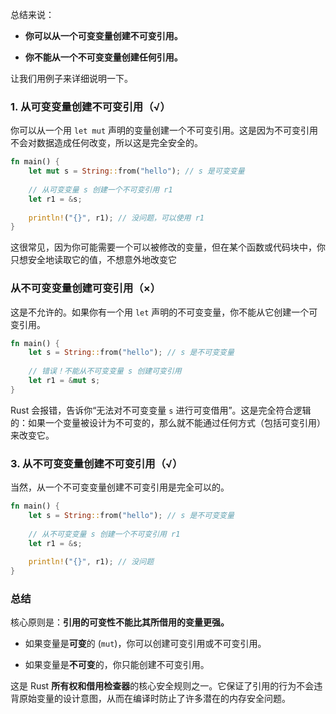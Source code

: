 总结来说：

- **你可以从一个可变变量创建不可变引用。**
    
- **你不能从一个不可变变量创建任何引用。**

让我们用例子来详细说明一下。

### 1. 从可变变量创建不可变引用（√）

你可以从一个用 `let mut` 声明的变量创建一个不可变引用。这是因为不可变引用不会对数据造成任何改变，所以这是完全安全的。

```rust
fn main() {
    let mut s = String::from("hello"); // s 是可变变量
    
    // 从可变变量 s 创建一个不可变引用 r1
    let r1 = &s; 
    
    println!("{}", r1); // 没问题，可以使用 r1
}
```

这很常见，因为你可能需要一个可以被修改的变量，但在某个函数或代码块中，你只想安全地读取它的值，不想意外地改变它

### 从不可变变量创建可变引用（×）

这是不允许的。如果你有一个用 `let` 声明的不可变变量，你不能从它创建一个可变引用。

```rust
fn main() {
    let s = String::from("hello"); // s 是不可变变量
    
    // 错误！不能从不可变变量 s 创建可变引用
    let r1 = &mut s; 
}
```

Rust 会报错，告诉你“无法对不可变变量 `s` 进行可变借用”。这是完全符合逻辑的：如果一个变量被设计为不可变的，那么就不能通过任何方式（包括可变引用）来改变它。

### 3. 从不可变变量创建不可变引用（√）

当然，从一个不可变变量创建不可变引用是完全可以的。

```rust
fn main() {
    let s = String::from("hello"); // s 是不可变变量
    
    // 从不可变变量 s 创建一个不可变引用 r1
    let r1 = &s; 
    
    println!("{}", r1); // 没问题
}
```

### 总结

核心原则是：**引用的可变性不能比其所借用的变量更强。**

- 如果变量是**可变**的 (`mut`)，你可以创建可变引用或不可变引用。
    
- 如果变量是**不可变**的，你只能创建不可变引用。
    

这是 Rust **所有权和借用检查器**的核心安全规则之一。它保证了引用的行为不会违背原始变量的设计意图，从而在编译时防止了许多潜在的内存安全问题。